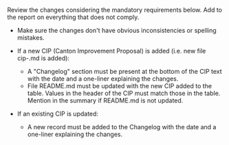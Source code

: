 Review the changes considering the mandatory requirements below. Add to the report on everything that does not comply.

- Make sure the changes don't have obvious inconsistencies or spelling mistakes.

- If a new CIP (Canton Improvement Proposal) is added (i.e. new file cip-<sometext>.md is added):
    - A "Changelog" section must be present at the bottom of the CIP text with the date and a one-liner explaining the changes.
    - File README.md must be updated with the new CIP added to the table. Values in the header of the CIP must match those in the table. Mention in the summary if README.md is not updated.

- If an existing CIP is updated:
    - A new record must be added to the Changelog with the date and a one-liner explaining the changes.
